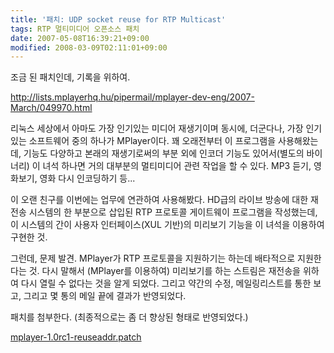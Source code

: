 ```yaml
---
title: '패치: UDP socket reuse for RTP Multicast'
tags: RTP 멀티미디어 오픈소스 패치
date: 2007-05-08T16:39:21+09:00
modified: 2008-03-09T02:11:01+09:00
---
```

조금 된 패치인데, 기록을 위하여.

<http://lists.mplayerhq.hu/pipermail/mplayer-dev-eng/2007-March/049970.html>

리눅스 세상에서 아마도 가장 인기있는 미디어 재생기이며 동시에, 더군다나,
가장 인기있는 소프트웨어 중의 하나가 MPlayer이다. 꽤 오래전부터 이
프로그램을 사용해왔는데, 기능도 다양하고 본래의 재생기로써의 부분 외에
인코더 기능도 있어서(별도의 바이너리) 이 녀석 하나면 거의 대부분의
멀티미디어 관련 작업을 할 수 있다. MP3 듣기, 영화보기, 영화 다시
인코딩하기 등...

이 오랜 친구를 이번에는 업무에 연관하여 사용해봤다. HD급의 라이브 방송에
대한 재전송 시스템의 한 부분으로 삽입된 RTP 프로토콜 게이트웨이 프로그램을
작성했는데, 이 시스템의 간이 사용자 인터페이스(XUL 기반)의 미리보기 기능을
이 녀석을 이용하여 구현한 것.

그런데, 문제 발견. MPlayer가 RTP 프로토콜을 지원하기는 하는데 배타적으로
지원한다는 것. 다시 말해서 (MPlayer를 이용하여) 미리보기를 하는 스트림은
재전송을 위하여 다시 열릴 수 없다는 것을 알게 되었다. 그리고 약간의 수정,
메일링리스트를 통한 보고, 그리고 몇 통의 메일 끝에 결과가 반영되었다.

패치를 첨부한다. (최종적으로는 좀 더 향상된 형태로 반영되었다.)

[mplayer-1.0rc1-reuseaddr.patch](/attachments/mplayer-1.0rc1-reuseaddr.patch)
